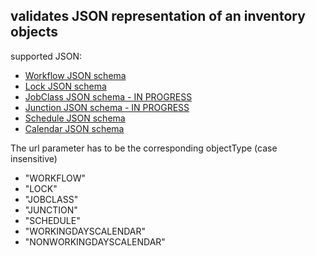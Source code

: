 <h2>validates JSON representation of an inventory objects</h2>
<p>supported JSON:
<ul>
	<li><a href="../../../../../inventory/schemas/workflow/workflow-schema.json" target="workflow">Workflow JSON schema</a></li>
	<li><a href="../../../../../inventory/schemas/lock/lock-schema.json" target="jobclass">Lock JSON schema</a></li>
	<li><a href="../../../../../inventory/schemas/jobclass/jobClass-schema.json" target="jobclass">JobClass JSON schema - IN PROGRESS</a></li>
	<li><a href="../../../../../inventory/schemas/junction/junction-schema.json" target="junction">Junction JSON schema - IN PROGRESS</a></li>
	<li><a href="../../../../../inventory/schemas/schedule/schedule-schema.json" target="order">Schedule JSON schema</a></li>
	<li><a href="../../../../../inventory/schemas/calendar/calendar-schema.json" target="calendar">Calendar JSON schema</a></li>
</ul>
</p>
<p>The url parameter has to be the corresponding objectType (case insensitive)
<ul>
	<li>"WORKFLOW"</li>
    <li>"LOCK"</li>
    <li>"JOBCLASS"</li>
    <li>"JUNCTION"</li>
    <li>"SCHEDULE"</li>
    <li>"WORKINGDAYSCALENDAR"</li>
    <li>"NONWORKINGDAYSCALENDAR"</li>
</ul>
</p>